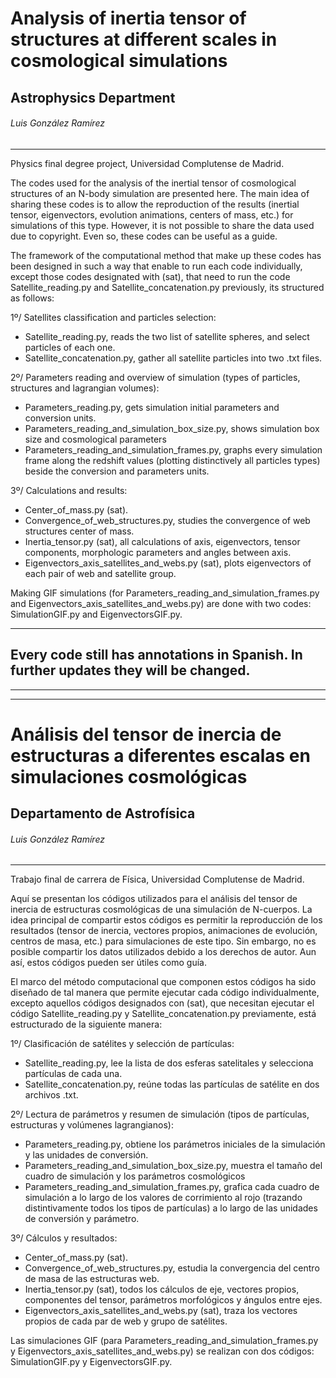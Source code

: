 # Analysis of inertia tensor of structures at different scales in cosmological simulations

## Astrophysics Department
###### Luis González Ramírez

_________________________________________________

Physics final degree project, Universidad Complutense de Madrid.

The codes used for the analysis of the inertial tensor of cosmological structures of an N-body simulation are presented here. The main idea of sharing these codes is to allow the reproduction of the results (inertial tensor, eigenvectors, evolution animations, centers of mass, etc.) for simulations of this type. However, it is not possible to share the data used due to copyright. Even so, these codes can be useful as a guide.


The framework of the computational method that make up these codes has been designed in such a way that enable to run each code individually, except those codes designated with (sat), that need to run the code Satellite_reading.py and Satellite_concatenation.py previously, its structured as follows:

1º/ Satellites classification and particles selection:
  - Satellite_reading.py, reads the two list of satellite spheres, and select particles of each one.
  - Satellite_concatenation.py, gather all satellite particles into two .txt files.

2º/ Parameters reading and overview of simulation (types of particles, structures and lagrangian volumes):
  - Parameters_reading.py, gets simulation initial parameters and conversion units.
  - Parameters_reading_and_simulation_box_size.py, shows simulation box size and cosmological parameters
  - Parameters_reading_and_simulation_frames.py, graphs every simulation frame along the redshift values (plotting distinctively
 all particles types) beside the conversion and parameters units.
 
 3º/ Calculations and results:
  - Center_of_mass.py (sat).
  - Convergence_of_web_structures.py, studies the convergence of web structures center of mass.
  - Inertia_tensor.py (sat), all calculations of axis, eigenvectors, tensor components, morphologic parameters and angles between axis.
  - Eigenvectors_axis_satellites_and_webs.py (sat), plots eigenvectors of each pair of web and satellite group.

Making GIF simulations (for Parameters_reading_and_simulation_frames.py and Eigenvectors_axis_satellites_and_webs.py) are done with two codes: SimulationGIF.py and EigenvectorsGIF.py.

-------------------------------------------------
Every code still has annotations in Spanish. In further updates they will be changed.
-------------------------------------------------

_________________________________________________
_________________________________________________

# Análisis del tensor de inercia de estructuras a diferentes escalas en simulaciones cosmológicas

## Departamento de Astrofísica
###### Luis González Ramírez

_________________________________________________

Trabajo final de carrera de Física, Universidad Complutense de Madrid.

Aquí se presentan los códigos utilizados para el análisis del tensor de inercia de estructuras cosmológicas de una simulación de N-cuerpos. La idea principal de compartir estos códigos es permitir la reproducción de los resultados (tensor de inercia, vectores propios, animaciones de evolución, centros de masa, etc.) para simulaciones de este tipo. Sin embargo, no es posible compartir los datos utilizados debido a los derechos de autor. Aun así, estos códigos pueden ser útiles como guía.


El marco del método computacional que componen estos códigos ha sido diseñado de tal manera que permite ejecutar cada código individualmente, excepto aquellos códigos designados con (sat), que necesitan ejecutar el código Satellite_reading.py y Satellite_concatenation.py previamente, está estructurado de la siguiente manera:

1º/ Clasificación de satélites y selección de partículas:
  - Satellite_reading.py, lee la lista de dos esferas satelitales y selecciona partículas de cada una.
  - Satellite_concatenation.py, reúne todas las partículas de satélite en dos archivos .txt.

2º/ Lectura de parámetros y resumen de simulación (tipos de partículas, estructuras y volúmenes lagrangianos):
  - Parameters_reading.py, obtiene los parámetros iniciales de la simulación y las unidades de conversión.
  - Parameters_reading_and_simulation_box_size.py, muestra el tamaño del cuadro de simulación y los parámetros cosmológicos
  - Parameters_reading_and_simulation_frames.py, grafica cada cuadro de simulación a lo largo de los valores de corrimiento al rojo (trazando distintivamente
 todos los tipos de partículas) a lo largo de las unidades de conversión y parámetro.
 
 3º/ Cálculos y resultados:
  - Center_of_mass.py (sat).
  - Convergence_of_web_structures.py, estudia la convergencia del centro de masa de las estructuras web.
  - Inertia_tensor.py (sat), todos los cálculos de eje, vectores propios, componentes del tensor, parámetros morfológicos y ángulos entre ejes.
  - Eigenvectors_axis_satellites_and_webs.py (sat), traza los vectores propios de cada par de web y grupo de satélites.

Las simulaciones GIF (para Parameters_reading_and_simulation_frames.py y Eigenvectors_axis_satellites_and_webs.py) se realizan con dos códigos: SimulationGIF.py y EigenvectorsGIF.py.
 
